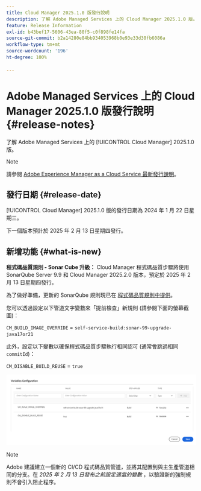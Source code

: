 ```yaml
---
title: Cloud Manager 2025.1.0 版發行說明
description: 了解 Adobe Managed Services 上的 Cloud Manager 2025.1.0 版。
feature: Release Information
exl-id: b43bef17-5606-43ea-80f5-c0f898fe14fa
source-git-commit: b2a14280e84bb934053968b0e93e33d30fb6086a
workflow-type: tm+mt
source-wordcount: '196'
ht-degree: 100%

---
```


# Adobe Managed Services 上的 Cloud Manager 2025.1.0 版發行說明 {#release-notes}

<!-- RELEASE WIKI  https://wiki.corp.adobe.com/display/DMSArchitecture/Cloud+Manager+2024.12.0+Release -->

了解 Adobe Managed Services 上的 [!UICONTROL Cloud Manager] 2025.1.0 版。

>[!NOTE]
>
>請參閱 [Adobe Experience Manager as a Cloud Service 最新發行說明](https://experienceleague.adobe.com/zh-hant/docs/experience-manager-cloud-service/content/release-notes/home)。

## 發行日期 {#release-date}

<!-- SAVE FOR FUTURE POSSIBLE USE No notable bugs or features for the September release of Cloud Manager. -->

[!UICONTROL Cloud Manager] 2025.1.0 版的發行日期為 2024 年 1 月 22 日星期三。

下一個版本預計於 2025 年 2 月 13 日星期四發行。

## 新增功能 {#what-is-new}

**程式碼品質規則 - Sonar Cube 升級：** Cloud Manager 程式碼品質步驟將使用 SonarQube Server 9.9 和 Cloud Manager 2025.2.0 版本，預定於 2025 年 2 月 13 日星期四發行。

為了做好準備，更新的 SonarQube 規則現已在 [程式碼品質規則中提供](/help/using/code-quality-testing.md#code-quality-testing-step)。

您可以透過設定以下管道文字變數來「提前檢查」新規則 (請參閱下面的螢幕截圖)：

`CM_BUILD_IMAGE_OVERRIDE` = `self-service-build:sonar-99-upgrade-java17or21`

此外，設定以下變數以確保程式碼品質步驟執行相同認可 (通常會跳過相同 `commitId`)：

`CM_DISABLE_BUILD_REUSE` = `true`

![設定變數頁面](/help/release-notes/assets/variables-config.png)

>[!NOTE]
>
>Adobe 建議建立一個新的 CI/CD 程式碼品質管道，並將其配置到與主生產管道相同的分支。在 *2025 年 2 月 13 日發布之前設定適當的變數* ，以驗證新的強制規則不會引入阻止程序。

<!-- ## Private beta program {#private-beta-program}

Be a part of Cloud Manager's private beta program and have a chance to test upcoming features. -->


<!-- ## Bug fixes {#bug-fixes}

* A

Known Issues {#known-issues}

* A -->

